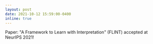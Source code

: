 ```yaml
---
layout: post
date: 2021-10-12 15:59:00-0400
inline: true
---
```



Paper: "A Framework to Learn with Interpretation" (FLINT) accepted at NeurIPS 2021! 
